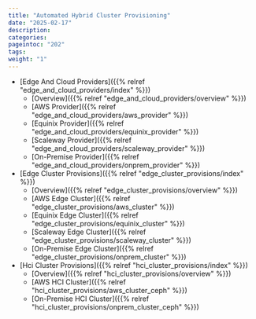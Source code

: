 ```yaml
---
title: "Automated Hybrid Cluster Provisioning"
date: "2025-02-17"
description:
categories:
pageintoc: "202"
tags:
weight: "1"
---
```


<!-- TMP FIX: -->

<a id="try-hybrid-overview"></a>

<!--# Automated Hybrid Cluster Provisioning -->

* [Edge And Cloud Providers]({{% relref "edge_and_cloud_providers/index" %}})
  * [Overview]({{% relref "edge_and_cloud_providers/overview" %}})
  * [AWS Provider]({{% relref "edge_and_cloud_providers/aws_provider" %}})
  * [Equinix Provider]({{% relref "edge_and_cloud_providers/equinix_provider" %}})
  * [Scaleway Provider]({{% relref "edge_and_cloud_providers/scaleway_provider" %}})
  * [On-Premise Provider]({{% relref "edge_and_cloud_providers/onprem_provider" %}})
* [Edge Cluster Provisions]({{% relref "edge_cluster_provisions/index" %}})
  * [Overview]({{% relref "edge_cluster_provisions/overview" %}})
  * [AWS Edge Cluster]({{% relref "edge_cluster_provisions/aws_cluster" %}})
  * [Equinix Edge Cluster]({{% relref "edge_cluster_provisions/equinix_cluster" %}})
  * [Scaleway Edge Cluster]({{% relref "edge_cluster_provisions/scaleway_cluster" %}})
  * [On-Premise Edge Cluster]({{% relref "edge_cluster_provisions/onprem_cluster" %}})
* [Hci Cluster Provisions]({{% relref "hci_cluster_provisions/index" %}})
  * [Overview]({{% relref "hci_cluster_provisions/overview" %}})
  * [AWS HCI Cluster]({{% relref "hci_cluster_provisions/aws_cluster_ceph" %}})
  * [On-Premise HCI Cluster]({{% relref "hci_cluster_provisions/onprem_cluster_ceph" %}})

